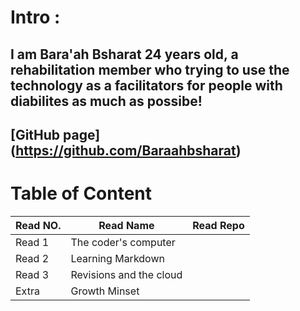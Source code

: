 # Intro : 
## I am Bara'ah Bsharat 24 years old, a rehabilitation member who trying to use the technology as a facilitators for people with diabilites as much as possibe!

##  [GitHub page] (https://github.com/Baraahbsharat)

# Table of Content 
Read NO.     | Read Name     | Read Repo
------------ | ------------- | ------------
Read 1 |The coder's computer |
Read 2 | Learning Markdown |
Read 3 | Revisions and the cloud|
Extra |Growth Minset |




